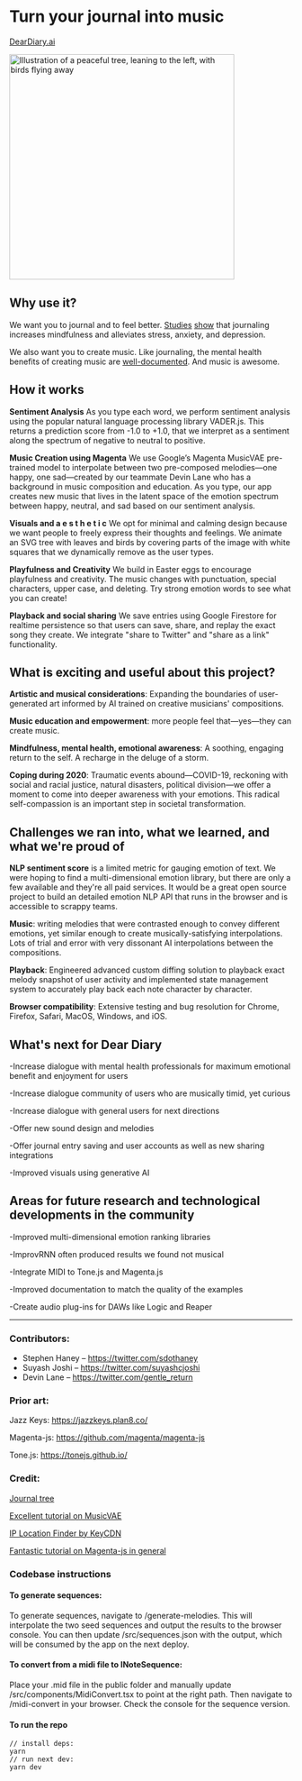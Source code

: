 # Turn your journal into music
[DearDiary.ai](https://deardiary.ai/)

<img src="https://deardiary.ai/complete-tree.png" width="400" alt="Illustration of a peaceful tree, leaning to the left, with birds flying away" />

## Why use it?
We want you to journal and to feel better. [Studies](https://pubmed.ncbi.nlm.nih.gov/23790815/) [show](https://pubmed.ncbi.nlm.nih.gov/16942980/) that journaling increases mindfulness and alleviates stress, anxiety, and depression.

We also want you to create music. Like journaling, the mental health benefits of creating music are [well-documented](https://www.sciencedirect.com/science/article/abs/pii/S0272735809000026). And music is awesome.

## How it works
**Sentiment Analysis**
As you type each word, we perform sentiment analysis using the popular natural language processing library VADER.js. This returns a prediction score from -1.0 to +1.0, that we interpret as a sentiment along the spectrum of negative to neutral to positive. 

**Music Creation using Magenta**
We use Google’s Magenta MusicVAE pre-trained model to interpolate between two pre-composed melodies—one happy, one sad—created by our teammate Devin Lane who has a background in music composition and education.  As you type, our app creates new music that lives in the latent space of the emotion spectrum between happy, neutral, and sad based on our sentiment analysis. 

**Visuals and a e s t h e t i c**
We opt for minimal and calming design because we want people to freely express their thoughts and feelings. We animate an SVG tree with leaves and birds by covering parts of the image with white squares that we dynamically remove as the user types. 

**Playfulness and Creativity**
We build in Easter eggs to encourage playfulness and creativity. The music changes with punctuation, special characters, upper case, and deleting. Try strong emotion words to see what you can create!

**Playback and social sharing**
We save entries using Google Firestore for realtime persistence so that users can save, share, and replay the exact song they create. We integrate "share to Twitter" and "share as a link" functionality. 

## What is exciting and useful about this project?

**Artistic and musical considerations**: Expanding the boundaries of user-generated art informed by AI trained on creative musicians' compositions. 

**Music education and empowerment**: more people feel that—yes—they can create music. 

**Mindfulness, mental health, emotional awareness**: A soothing, engaging return to the self. A recharge in the deluge of a storm. 

**Coping during 2020**: Traumatic events abound—COVID-19, reckoning with social and racial justice, natural disasters, political division—we offer a moment to come into deeper awareness with your emotions. This radical self-compassion is an important step in societal transformation. 

## Challenges we ran into, what we learned, and what we're proud of
**NLP sentiment score** is a limited metric for gauging emotion of text. We were hoping to find a multi-dimensional emotion library, but there are only a few available and they're all paid services. It would be a great open source project to build an detailed emotion NLP API that runs in the browser and is accessible to scrappy teams.

**Music**: writing melodies that were contrasted enough to convey different emotions, yet similar enough to create musically-satisfying interpolations. Lots of trial and error with very dissonant AI interpolations between the compositions.

**Playback**: Engineered advanced custom diffing solution to playback exact melody snapshot of user activity and implemented state management system to accurately play back each note character by character.  

**Browser compatibility**: Extensive testing and bug resolution for Chrome, Firefox, Safari, MacOS, Windows, and iOS. 

## What's next for Dear Diary

-Increase dialogue with mental health professionals for maximum emotional benefit and enjoyment for users

-Increase dialogue community of users who are musically timid, yet curious

-Increase dialogue with general users for next directions

-Offer new sound design and melodies

-Offer journal entry saving and user accounts as well as new sharing integrations

-Improved visuals using generative AI

## Areas for future research and technological developments in the community

-Improved multi-dimensional emotion ranking libraries

-ImprovRNN often produced results we found not musical

-Integrate MIDI to Tone.js and Magenta.js

-Improved documentation to match the quality of the examples

-Create audio plug-ins for DAWs like Logic and Reaper

---

### Contributors:

- Stephen Haney – https://twitter.com/sdothaney
- Suyash Joshi – https://twitter.com/suyashcjoshi
- Devin Lane – https://twitter.com/gentle_return

### Prior art:

Jazz Keys: https://jazzkeys.plan8.co/

Magenta-js: https://github.com/magenta/magenta-js

Tone.js: https://tonejs.github.io/

### Credit:

[Journal tree](http://clipart-library.com/clip-art/tree-silhouette-svg-25.htm)

[Excellent tutorial on MusicVAE](https://medium.com/@torinblankensmith/melody-mixer-using-deeplearn-js-to-mix-melodies-in-the-browser-8ad5b42b4d0b)

[IP Location Finder by KeyCDN](https://tools.keycdn.com/geo)

[Fantastic tutorial on Magenta-js in general](https://hello-magenta.glitch.me/)

### Codebase instructions

#### To generate sequences:

To generate sequences, navigate to /generate-melodies. This will interpolate the two seed sequences and output the results to the browser console. You can then update /src/sequences.json with the output, which will be consumed by the app on the next deploy.

#### To convert from a midi file to INoteSequence:

Place your .mid file in the public folder and manually update /src/components/MidiConvert.tsx to point at the right path. Then navigate to /midi-convert in your browser. Check the console for the sequence version.

#### To run the repo

```
// install deps:
yarn
// run next dev:
yarn dev
```
